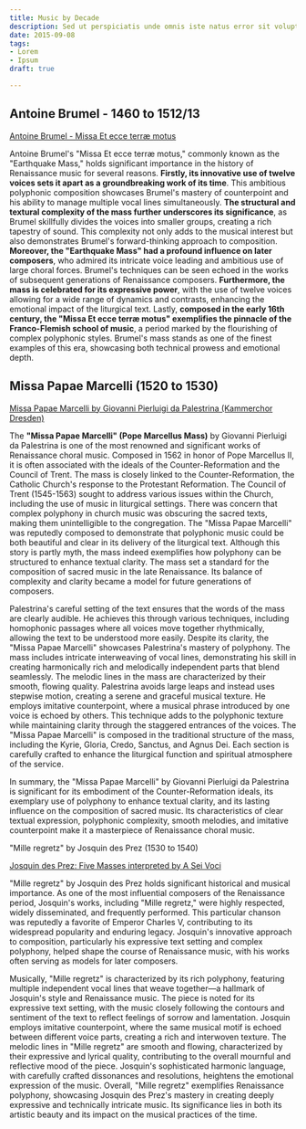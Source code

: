 ```yaml
---
title: Music by Decade
description: Sed ut perspiciatis unde omnis iste natus error sit voluptatem
date: 2015-09-08
tags:
- Lorem
- Ipsum
draft: true

---
```


## Antoine Brumel - 1460 to 1512/13

[Antoine Brumel - Missa Et ecce terræ motus](https://www.youtube.com/watch?v=AF7pK4TXtv4)

Antoine Brumel's "Missa Et ecce terræ motus," commonly known as the "Earthquake Mass," holds significant importance in the history of Renaissance music for several reasons. **Firstly, its innovative use of twelve voices sets it apart as a groundbreaking work of its time**. This ambitious polyphonic composition showcases Brumel's mastery of counterpoint and his ability to manage multiple vocal lines simultaneously. **The structural and textural complexity of the mass further underscores its significance**, as Brumel skillfully divides the voices into smaller groups, creating a rich tapestry of sound. This complexity not only adds to the musical interest but also demonstrates Brumel's forward-thinking approach to composition. **Moreover, the "Earthquake Mass" had a profound influence on later composers**, who admired its intricate voice leading and ambitious use of large choral forces. Brumel's techniques can be seen echoed in the works of subsequent generations of Renaissance composers. **Furthermore, the mass is celebrated for its expressive power**, with the use of twelve voices allowing for a wide range of dynamics and contrasts, enhancing the emotional impact of the liturgical text. Lastly, **composed in the early 16th century, the "Missa Et ecce terræ motus" exemplifies the pinnacle of the Franco-Flemish school of music**, a period marked by the flourishing of complex polyphonic styles. Brumel's mass stands as one of the finest examples of this era, showcasing both technical prowess and emotional depth.


## Missa Papae Marcelli (1520 to 1530)

[Missa Papae Marcelli by Giovanni Pierluigi da Palestrina (Kammerchor Dresden)](https://www.youtube.com/watch?v=KSmT4VIjEtI)


The **"Missa Papae Marcelli" (Pope Marcellus Mass)** by Giovanni Pierluigi da Palestrina is one of the most renowned and significant works of Renaissance choral music. Composed in 1562 in honor of Pope Marcellus II, it is often associated with the ideals of the Counter-Reformation and the Council of Trent. The mass is closely linked to the Counter-Reformation, the Catholic Church's response to the Protestant Reformation. The Council of Trent (1545-1563) sought to address various issues within the Church, including the use of music in liturgical settings. There was concern that complex polyphony in church music was obscuring the sacred texts, making them unintelligible to the congregation. The "Missa Papae Marcelli" was reputedly composed to demonstrate that polyphonic music could be both beautiful and clear in its delivery of the liturgical text. Although this story is partly myth, the mass indeed exemplifies how polyphony can be structured to enhance textual clarity. The mass set a standard for the composition of sacred music in the late Renaissance. Its balance of complexity and clarity became a model for future generations of composers.

Palestrina's careful setting of the text ensures that the words of the mass are clearly audible. He achieves this through various techniques, including homophonic passages where all voices move together rhythmically, allowing the text to be understood more easily. Despite its clarity, the "Missa Papae Marcelli" showcases Palestrina's mastery of polyphony. The mass includes intricate interweaving of vocal lines, demonstrating his skill in creating harmonically rich and melodically independent parts that blend seamlessly. The melodic lines in the mass are characterized by their smooth, flowing quality. Palestrina avoids large leaps and instead uses stepwise motion, creating a serene and graceful musical texture. He employs imitative counterpoint, where a musical phrase introduced by one voice is echoed by others. This technique adds to the polyphonic texture while maintaining clarity through the staggered entrances of the voices. The "Missa Papae Marcelli" is composed in the traditional structure of the mass, including the Kyrie, Gloria, Credo, Sanctus, and Agnus Dei. Each section is carefully crafted to enhance the liturgical function and spiritual atmosphere of the service.

In summary, the "Missa Papae Marcelli" by Giovanni Pierluigi da Palestrina is significant for its embodiment of the Counter-Reformation ideals, its exemplary use of polyphony to enhance textual clarity, and its lasting influence on the composition of sacred music. Its characteristics of clear textual expression, polyphonic complexity, smooth melodies, and imitative counterpoint make it a masterpiece of Renaissance choral music.


"Mille regretz" by Josquin des Prez (1530 to 1540)

[Josquin des Prez: Five Masses interpreted by A Sei Voci](https://www.youtube.com/watch?v=4tx6SHLmzrA)


"Mille regretz" by Josquin des Prez holds significant historical and musical importance. As one of the most influential composers of the Renaissance period, Josquin's works, including "Mille regretz," were highly respected, widely disseminated, and frequently performed. This particular chanson was reputedly a favorite of Emperor Charles V, contributing to its widespread popularity and enduring legacy. Josquin's innovative approach to composition, particularly his expressive text setting and complex polyphony, helped shape the course of Renaissance music, with his works often serving as models for later composers.

Musically, "Mille regretz" is characterized by its rich polyphony, featuring multiple independent vocal lines that weave together—a hallmark of Josquin's style and Renaissance music. The piece is noted for its expressive text setting, with the music closely following the contours and sentiment of the text to reflect feelings of sorrow and lamentation. Josquin employs imitative counterpoint, where the same musical motif is echoed between different voice parts, creating a rich and interwoven texture. The melodic lines in "Mille regretz" are smooth and flowing, characterized by their expressive and lyrical quality, contributing to the overall mournful and reflective mood of the piece. Josquin's sophisticated harmonic language, with carefully crafted dissonances and resolutions, heightens the emotional expression of the music. Overall, "Mille regretz" exemplifies Renaissance polyphony, showcasing Josquin des Prez's mastery in creating deeply expressive and technically intricate music. Its significance lies in both its artistic beauty and its impact on the musical practices of the time.
